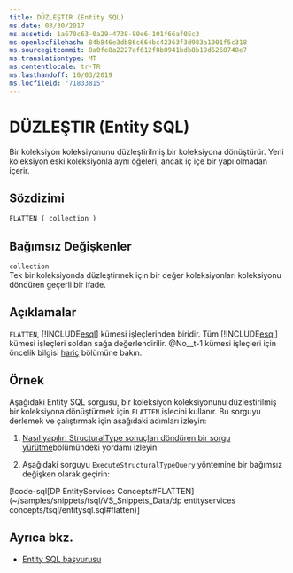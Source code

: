 ```yaml
---
title: DÜZLEŞTIR (Entity SQL)
ms.date: 03/30/2017
ms.assetid: 1a670c63-0a29-4738-80e6-101f66af05c3
ms.openlocfilehash: 84b846e3db86c664bc42363f3d983a1001f5c318
ms.sourcegitcommit: 8a0fe8a2227af612f8b8941bdb8b19d6268748e7
ms.translationtype: MT
ms.contentlocale: tr-TR
ms.lasthandoff: 10/03/2019
ms.locfileid: "71833815"
---
```

# <a name="flatten-entity-sql"></a>DÜZLEŞTIR (Entity SQL)
Bir koleksiyon koleksiyonunu düzleştirilmiş bir koleksiyona dönüştürür. Yeni koleksiyon eski koleksiyonla aynı öğeleri, ancak iç içe bir yapı olmadan içerir.  
  
## <a name="syntax"></a>Sözdizimi  
  
```sql  
FLATTEN ( collection )  
```  
  
## <a name="arguments"></a>Bağımsız Değişkenler  
 `collection`  
 Tek bir koleksiyonda düzleştirmek için bir değer koleksiyonları koleksiyonu döndüren geçerli bir ifade.  
  
## <a name="remarks"></a>Açıklamalar  
 `FLATTEN`, [!INCLUDE[esql](../../../../../../includes/esql-md.md)] kümesi işleçlerinden biridir. Tüm [!INCLUDE[esql](../../../../../../includes/esql-md.md)] kümesi işleçleri soldan sağa değerlendirilir. @No__t-1 kümesi işleçleri için öncelik bilgisi [hariç](except-entity-sql.md) bölümüne bakın.  
  
## <a name="example"></a>Örnek  
 Aşağıdaki Entity SQL sorgusu, bir koleksiyon koleksiyonunu düzleştirilmiş bir koleksiyona dönüştürmek için `FLATTEN` işlecini kullanır. Bu sorguyu derlemek ve çalıştırmak için aşağıdaki adımları izleyin:  
  
1. [Nasıl yapılır: StructuralType sonuçları döndüren bir sorgu yürütme](../how-to-execute-a-query-that-returns-structuraltype-results.md)bölümündeki yordamı izleyin.  
  
2. Aşağıdaki sorguyu `ExecuteStructuralTypeQuery` yöntemine bir bağımsız değişken olarak geçirin:  
  
 [!code-sql[DP EntityServices Concepts#FLATTEN](~/samples/snippets/tsql/VS_Snippets_Data/dp entityservices concepts/tsql/entitysql.sql#flatten)]  
  
## <a name="see-also"></a>Ayrıca bkz.

- [Entity SQL başvurusu](entity-sql-reference.md)
